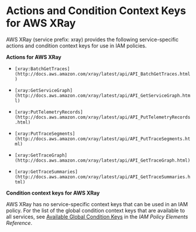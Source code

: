 # Actions and Condition Context Keys for AWS XRay<a name="list_xray"></a>

AWS XRay \(service prefix: xray\) provides the following service\-specific actions and condition context keys for use in IAM policies\.

**Actions for AWS XRay**

+ `[xray:BatchGetTraces](http://docs.aws.amazon.com/xray/latest/api/API_BatchGetTraces.html)`

+ `[xray:GetServiceGraph](http://docs.aws.amazon.com/xray/latest/api/API_GetServiceGraph.html)`

+ `[xray:PutTelemetryRecords](http://docs.aws.amazon.com/xray/latest/api/API_PutTelemetryRecords.html)`

+ `[xray:PutTraceSegments](http://docs.aws.amazon.com/xray/latest/api/API_PutTraceSegments.html)`

+ `[xray:GetTraceGraph](http://docs.aws.amazon.com/xray/latest/api/API_GetTraceGraph.html)`

+ `[xray:GetTraceSummaries](http://docs.aws.amazon.com/xray/latest/api/API_GetTraceSummaries.html)`

**Condition context keys for AWS XRay**

AWS XRay has no service\-specific context keys that can be used in an IAM policy\. For the list of the global condition context keys that are available to all services, see [Available Global Condition Keys](reference_policies_condition-keys.md#AvailableKeys) in the *IAM Policy Elements Reference*\.